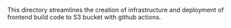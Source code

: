 This directory streamlines the creation of infrastructure and deployment of frontend build code to S3 bucket with github actions.
